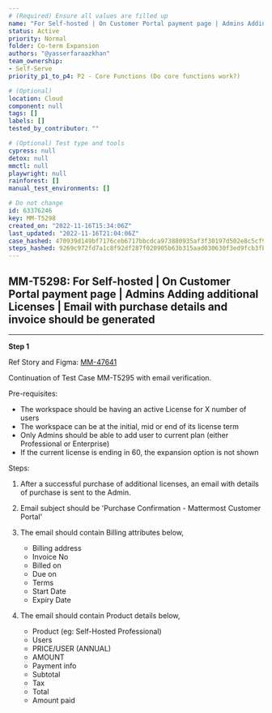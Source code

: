 ```yaml
---
# (Required) Ensure all values are filled up
name: "For Self-hosted | On Customer Portal payment page | Admins Adding additional Licenses | Email with purchase details and invoice should be generated"
status: Active
priority: Normal
folder: Co-term Expansion
authors: "@yasserfaraazkhan"
team_ownership: 
- Self-Serve
priority_p1_to_p4: P2 - Core Functions (Do core functions work?)

# (Optional)
location: Cloud
component: null
tags: []
labels: []
tested_by_contributor: ""

# (Optional) Test type and tools
cypress: null
detox: null
mmctl: null
playwright: null
rainforest: []
manual_test_environments: []

# Do not change
id: 63376246
key: MM-T5298
created_on: "2022-11-16T15:34:06Z"
last_updated: "2022-11-16T21:04:06Z"
case_hashed: 470939d149bf7176ceb6717bbcdca973880935af3f30197d502e8c5cf91f18a49958c40ff32fc0f1fe69cbe682a0abce
steps_hashed: 9269c972fd7a1c8f92df287f020905b63b315aad030630f3ed9fcb3fb1847e1fa4d201637142aee95c657aeb6e11d464
---
```


<!-- (Auto-generated) Based on frontmatter's "key" and "name" -->

## MM-T5298: For Self-hosted | On Customer Portal payment page | Admins Adding additional Licenses | Email with purchase details and invoice should be generated

---

**Step 1**

Ref Story and Figma: [MM-47641](https://mattermost.atlassian.net/browse/MM-47641)

Continuation of Test Case MM-T5295 with email verification.

Pre-requisites:

- The workspace should be having an active License for X number of users
- The workspace can be at the initial, mid or end of its license term
- Only Admins should be able to add user to current plan (either Professional or Enterprise)
- If the current license is ending in 60, the expansion option is not shown

Steps:

1. After a successful purchase of additional licenses, an email with details of purchase is sent to the Admin.

2. Email subject should be 'Purchase Confirmation - Mattermost Customer Portal'

3. The email should contain Billing attributes below,

   - Billing address
   - Invoice No
   - Billed on
   - Due on
   - Terms
   - Start Date
   - Expiry Date

4. The email should contain Product details below,

   - Product (eg: Self-Hosted Professional)
   - Users
   - PRICE/USER (ANNUAL)
   - AMOUNT
   - Payment info
   - Subtotal
   - Tax
   - Total
   - Amount paid
